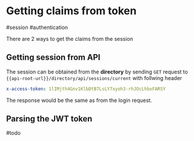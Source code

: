 # Getting claims from token

#session #authentication 

There are 2 ways to get the claims from the session

## Getting session from API

The session can be obtained from the **directory** by  sending `GET` request to  `{{api-root-url}}/directory/api/sessions/current` with follwing header

```yml
x-access-token: 1lIMjth4Gnv1KlbDtB7LsLY7xyoh3-rhJOcLhbxFARSY
```

The response would be the same as from the login request.


## Parsing the JWT token

#todo